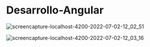 # Desarrollo-Angular

![screencapture-localhost-4200-2022-07-02-12_02_51](https://user-images.githubusercontent.com/43243069/176996673-b535528a-e2d8-4ca5-a772-cd5d8ffc5218.png)


![screencapture-localhost-4200-2022-07-02-12_03_16](https://user-images.githubusercontent.com/43243069/176996610-256af25f-8b14-49e2-85af-71ab74487645.png)
